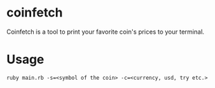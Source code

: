 # coinfetch
Coinfetch is a tool to print your favorite coin's prices to your terminal.
# Usage
```
ruby main.rb -s=<symbol of the coin> -c=<currency, usd, try etc.>
```
